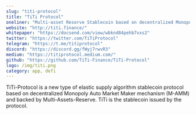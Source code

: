 ```yaml
---
slug: "titi-protocol"
title: "TiTi Protocol"
oneliner: "Multi-asset Reserve Stablecoin based on decentralized Monopoly-AMM"
website: "http://titi.finance/"
whitepaper: "https://docsend.com/view/wbknd84pehb7vxs2"
twitter: "https://twitter.com/TiTiProtocol"
telegram: "https://t.me/titiprotocol"
discord: "https://discord.gg/fWyj7rwvR3"
medium: "https://titiprotocol.medium.com/"
github: "https://github.com/TiTi-Finance/TiTi-Protocol"
logo: /img/titi.png
category: app, defi
---
```


TiTi-Protocol is a new type of elastic supply algorithm stablecoin protocol based on decentralized Monopoly Auto Market Maker mechanism (M-AMM) and backed by Multi-Assets-Reserve. TiTi is the stablecoin issued by the protocol.
